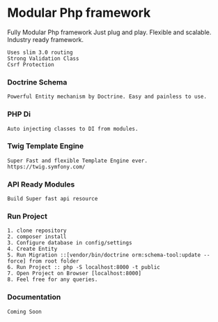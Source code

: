 # Modular Php framework

Fully Modular Php framework
Just plug and play. Flexible and scalable. Industry ready framework.
````
Uses slim 3.0 routing
Strong Validation Class
Csrf Protection
````
### Doctrine Schema
````
Powerful Entity mechanism by Doctrine. Easy and painless to use.
````
### PHP Di
````
Auto injecting classes to DI from modules.

````

### Twig Template Engine

````
Super Fast and flexible Template Engine ever.
https://twig.symfony.com/
````
### API Ready Modules

````
Build Super fast api resource
````
### Run Project
````
1. clone repository
2. composer install
3. Configure database in config/settings
4. Create Entity
5. Run Migration ::[vendor/bin/doctrine orm:schema-tool:update --force] from root folder
6. Run Project :: php -S localhost:8000 -t public 
7. Open Project on Browser [localhost:8000]
8. Feel free for any queries.
````

### Documentation

````
Coming Soon
````